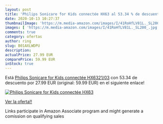```yaml
---
layout: post
title: 'Philips Sonicare for Kids connectée HX63 al 53.34 % de descuento'
date: 2020-10-13 10:27:37
thumbnailImage: 'https://m.media-amazon.com/images/I/41RoHfLV81L._SL200_.jpg'
images: [ 'https://m.media-amazon.com/images/I/41RoHfLV81L._SL200_.jpg' ]
comments: true
category: ofertas
author: ring
slug: B01AXLWDPU
description:
actualPrice: 27.99 EUR
comparePrice: 59.99 EUR
inStock: true
---
```


Está [Philips Sonicare for Kids connectée HX6321/03](https://www.amazon.fr/dp/B01AXLWDPU/?tag=tolees0d-21) con 53.34 de descuento por 27.99 EUR (original: 59.99 EUR) en el siguiente enlace!

[![Philips Sonicare for Kids connectée HX63](https://m.media-amazon.com/images/I/41RoHfLV81L._SL200_.jpg)](https://www.amazon.fr/dp/B01AXLWDPU/?tag=tolees0d-21)

[Ver la oferta!!](https://www.amazon.fr/dp/B01AXLWDPU/?tag=tolees0d-21)

Links participate in Amazon Associate program and might generate a comission on qualifying sales


